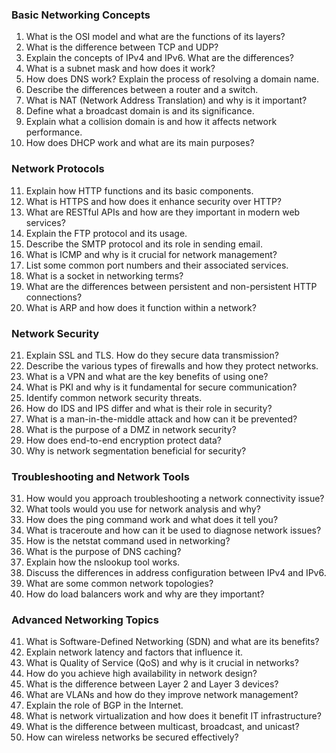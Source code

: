 ### Basic Networking Concepts
1. What is the OSI model and what are the functions of its layers?
2. What is the difference between TCP and UDP?
3. Explain the concepts of IPv4 and IPv6. What are the differences?
4. What is a subnet mask and how does it work?
5. How does DNS work? Explain the process of resolving a domain name.
6. Describe the differences between a router and a switch.
7. What is NAT (Network Address Translation) and why is it important?
8. Define what a broadcast domain is and its significance.
9. Explain what a collision domain is and how it affects network performance.
10. How does DHCP work and what are its main purposes?

### Network Protocols
11. Explain how HTTP functions and its basic components.
12. What is HTTPS and how does it enhance security over HTTP?
13. What are RESTful APIs and how are they important in modern web services?
14. Explain the FTP protocol and its usage.
15. Describe the SMTP protocol and its role in sending email.
16. What is ICMP and why is it crucial for network management?
17. List some common port numbers and their associated services.
18. What is a socket in networking terms?
19. What are the differences between persistent and non-persistent HTTP connections?
20. What is ARP and how does it function within a network?

### Network Security
21. Explain SSL and TLS. How do they secure data transmission?
22. Describe the various types of firewalls and how they protect networks.
23. What is a VPN and what are the key benefits of using one?
24. What is PKI and why is it fundamental for secure communication?
25. Identify common network security threats.
26. How do IDS and IPS differ and what is their role in security?
27. What is a man-in-the-middle attack and how can it be prevented?
28. What is the purpose of a DMZ in network security?
29. How does end-to-end encryption protect data?
30. Why is network segmentation beneficial for security?

### Troubleshooting and Network Tools
31. How would you approach troubleshooting a network connectivity issue?
32. What tools would you use for network analysis and why?
33. How does the ping command work and what does it tell you?
34. What is traceroute and how can it be used to diagnose network issues?
35. How is the netstat command used in networking?
36. What is the purpose of DNS caching?
37. Explain how the nslookup tool works.
38. Discuss the differences in address configuration between IPv4 and IPv6.
39. What are some common network topologies?
40. How do load balancers work and why are they important?

### Advanced Networking Topics
41. What is Software-Defined Networking (SDN) and what are its benefits?
42. Explain network latency and factors that influence it.
43. What is Quality of Service (QoS) and why is it crucial in networks?
44. How do you achieve high availability in network design?
45. What is the difference between Layer 2 and Layer 3 devices?
46. What are VLANs and how do they improve network management?
47. Explain the role of BGP in the Internet.
48. What is network virtualization and how does it benefit IT infrastructure?
49. What is the difference between multicast, broadcast, and unicast?
50. How can wireless networks be secured effectively?